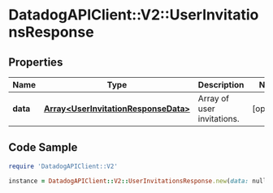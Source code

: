 # DatadogAPIClient::V2::UserInvitationsResponse

## Properties

Name | Type | Description | Notes
------------ | ------------- | ------------- | -------------
**data** | [**Array&lt;UserInvitationResponseData&gt;**](UserInvitationResponseData.md) | Array of user invitations. | [optional] 

## Code Sample

```ruby
require 'DatadogAPIClient::V2'

instance = DatadogAPIClient::V2::UserInvitationsResponse.new(data: null)
```



